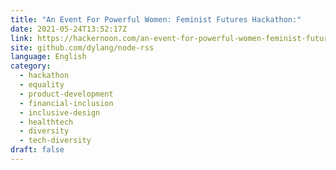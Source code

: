 ```yaml
---
title: "An Event For Powerful Women: Feminist Futures Hackathon:"
date: 2021-05-24T13:52:17Z
link: https://hackernoon.com/an-event-for-powerful-women-feminist-futures-hackathon-2jv340d?source=rss&utm_medium=RSS&utm_source=news.12bit.vn
site: github.com/dylang/node-rss
language: English
category:
  - hackathon
  - equality
  - product-development
  - financial-inclusion
  - inclusive-design
  - healthtech
  - diversity
  - tech-diversity
draft: false
---
```

